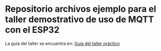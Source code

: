 # Repositorio archivos ejemplo para el taller demostrativo de uso de MQTT con el ESP32
La guía del taller se encuentra en: [Guía del taller práctico](https://fexadom.github.io/esp32-mqtt/)
